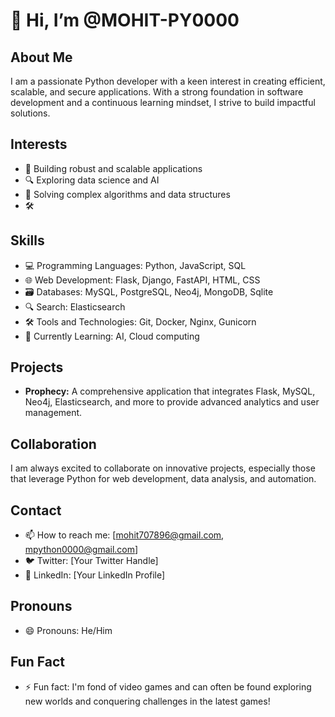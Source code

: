 # 👋 Hi, I’m @MOHIT-PY0000

## About Me
I am a passionate Python developer with a keen interest in creating efficient, scalable, and secure applications. With a strong foundation in software development and a continuous learning mindset, I strive to build impactful solutions.

## Interests
- 🚀 Building robust and scalable applications
- 🔍 Exploring data science and AI
- 🧩 Solving complex algorithms and data structures
- 🛠️ 

## Skills
- 💻 Programming Languages: Python, JavaScript, SQL
- 🌐 Web Development: Flask, Django, FastAPI,  HTML, CSS
- 🗃️ Databases: MySQL, PostgreSQL, Neo4j, MongoDB, Sqlite
- 🔍 Search: Elasticsearch
- 🛠️ Tools and Technologies: Git, Docker, Nginx, Gunicorn
- 🌱 Currently Learning: AI, Cloud computing

## Projects
- **Prophecy:** A comprehensive application that integrates Flask, MySQL, Neo4j, Elasticsearch, and more to provide advanced analytics and user management.


## Collaboration
I am always excited to collaborate on innovative projects, especially those that leverage Python for web development, data analysis, and automation.

## Contact
- 📫 How to reach me: [mohit707896@gmail.com, mpython0000@gmail.com]
- 🐦 Twitter: [Your Twitter Handle]
- 💼 LinkedIn: [Your LinkedIn Profile]

## Pronouns
- 😄 Pronouns: He/Him

## Fun Fact
- ⚡ Fun fact: I'm fond of video games and can often be found exploring new worlds and conquering challenges in the latest games!

<!---
MOHIT-PY0000/MOHIT-PY0000 is a ✨ special ✨ repository because its `README.md` (this file) appears on your GitHub profile.
You can click the Preview link to take a look at your changes.
--->
